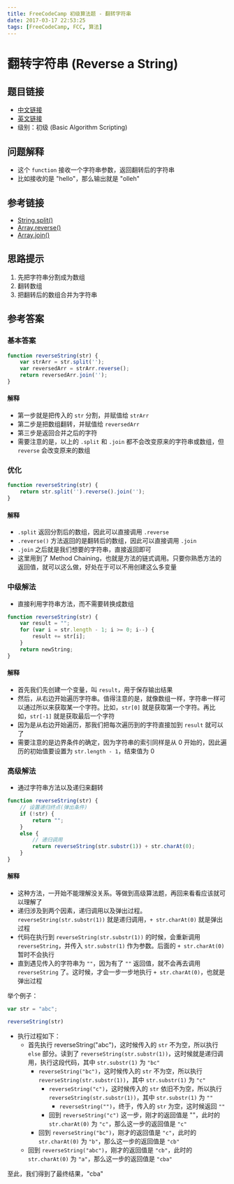 ```yaml
---
title: FreeCodeCamp 初级算法题 - 翻转字符串
date: 2017-03-17 22:53:25
tags: [FreeCodeCamp, FCC, 算法]
---
```

# 翻转字符串 (Reverse a String)
## 题目链接
- [中文链接](https://www.freecodecamp.cn/challenges/reverse-a-string)
- [英文链接](https://www.freecodecamp.com/challenges/reverse-a-string)
- 级别：初级 (Basic Algorithm Scripting)

## 问题解释
- 这个 `function` 接收一个字符串参数，返回翻转后的字符串
- 比如接收的是 "hello"，那么输出就是 "olleh"
<!-- more -->

## 参考链接
- [String.split()](https://developer.mozilla.org/zh-CN/docs/Web/JavaScript/Reference/Global_Objects/String/split)
- [Array.reverse()](https://developer.mozilla.org/zh-CN/docs/Web/JavaScript/Reference/Global_Objects/Array/reverse)
- [Array.join()](https://developer.mozilla.org/zh-CN/docs/Web/JavaScript/Reference/Global_Objects/Array/join)

## 思路提示
1. 先把字符串分割成为数组
2. 翻转数组
3. 把翻转后的数组合并为字符串

## 参考答案
### 基本答案
```js
function reverseString(str) {
    var strArr = str.split('');
    var reversedArr = strArr.reverse();
    return reversedArr.join('');
}
```
#### 解释
- 第一步就是把传入的 `str` 分割，并赋值给 `strArr`
- 第二步是把数组翻转，并赋值给 `reversedArr`
- 第三步是返回合并之后的字符
- 需要注意的是，以上的 `.split` 和 `.join` 都不会改变原来的字符串或数组，但 `reverse` 会改变原来的数组

### 优化
```js
function reverseString(str) {
    return str.split('').reverse().join('');
}
```
#### 解释
- `.split` 返回分割后的数组，因此可以直接调用 `.reverse`
- `.reverse()` 方法返回的是翻转后的数组，因此可以直接调用 `.join`
- `.join` 之后就是我们想要的字符串，直接返回即可
- 这里用到了 Method Chaining，也就是方法的链式调用。只要你熟悉方法的返回值，就可以这么做，好处在于可以不用创建这么多变量

### 中级解法
- 直接利用字符串方法，而不需要转换成数组
```js
function reverseString(str) {
    var result = "";
    for (var i = str.length - 1; i >= 0; i--) {
        result += str[i];
    }
    return newString;
}
```
#### 解释
- 首先我们先创建一个变量，叫 `result`，用于保存输出结果
- 然后，从右边开始遍历字符串。值得注意的是，就像数组一样，字符串一样可以通过所以来获取某一个字符。比如，`str[0]` 就是获取第一个字符。再比如，`str[-1]` 就是获取最后一个字符
- 因为是从右边开始遍历，那我们把每次遍历到的字符直接加到 `result` 就可以了
- 需要注意的是边界条件的确定，因为字符串的索引同样是从 0 开始的，因此遍历的初始值要设置为 `str.length - 1`，结束值为 0

### 高级解法
- 通过字符串方法以及递归来翻转
```js
function reverseString(str) {
    // 设置递归终点(弹出条件)
    if (!str) {
        return "";
    }
    else {
        // 递归调用
        return reverseString(str.substr(1)) + str.charAt(0);
    }
}
```
#### 解释
- 这种方法，一开始不能理解没关系。等做到高级算法题，再回来看看应该就可以理解了
- 递归涉及到两个因素，递归调用以及弹出过程。`reverseString(str.substr(1))` 就是递归调用，`+ str.charAt(0)` 就是弹出过程
- 代码在执行到 `reverseString(str.substr(1))` 的时候，会重新调用 `reverseString`，并传入 `str.substr(1)` 作为参数。后面的 `+ str.charAt(0)` 暂时不会执行
- 直到遇见传入的字符串为 `""`，因为有了 `""` 返回值，就不会再去调用 `reverseString` 了。这时候，才会一步一步地执行 `+ str.charAt(0)`，也就是弹出过程

举个例子：
```js
var str = "abc";

reverseString(str)
```
- 执行过程如下：
	- 首先执行 reverseString("abc")，这时候传入的 `str` 不为空，所以执行 `else` 部分。读到了 `reverseString(str.substr(1))`，这时候就是递归调用，执行这段代码，其中 `str.substr(1)` 为 `"bc"`
		- `reverseString("bc")`，这时候传入的 `str` 不为空，所以执行 `reverseString(str.substr(1))`，其中 `str.substr(1)` 为 `"c"`
			- `reverseString("c")`，这时候传入的 `str` 依旧不为空，所以执行 `reverseString(str.substr(1))`，其中 `str.substr(1)` 为 `""`
				- `reverseString("")`，终于，传入的 `str` 为空，这时候返回 `""`
			- 回到 `reverseString("c")` 这一步，刚才的返回值是 ""，此时的 `str.charAt(0)` 为 `"c"`，那么这一步的返回值是 `"c"`
		- 回到 `reverseString("bc")`，刚才的返回值是 `"c"`，此时的 `str.charAt(0)` 为 `"b"`，那么这一步的返回值是 `"cb"`
	- 回到 `reverseString("abc")`，刚才的返回值是 `"cb"`，此时的 `str.charAt(0)` 为 `"a"`，那么这一步的返回值是 `"cba"`

至此，我们得到了最终结果，"cba"

